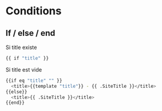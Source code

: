 # Conditions 

## If / else / end

Si title existe 
```bash
{{ if "title" }}
```

Si title est vide 
```bash
{{if eq "title" "" }}
  <title>{{template "title"}} - {{ .SiteTitle }}</title>
{{else}}
  <title>{{ .SiteTitle }}</title>
{{end}}
```
